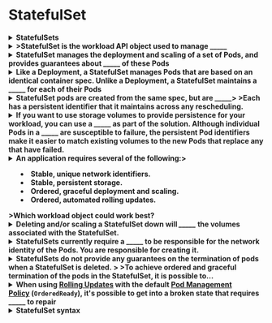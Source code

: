 # StatefulSet 

<details>
<summary>
<b>StatefulSets</b>
</summary>
*&nbsp;Ability to start and stop Pods in a specific sequence.
* Manages disk storage for their Pods, using a VolumeClaimTemplate object that automatically creates a PersistentVolumeClaim>* Each&nbsp;replica in a StatefulSet must be running and ready before Kubernetes starts the&nbsp;next one, and similarly when the StatefulSet is terminated, the replicas will be shut down in reverse order, waiting for each Pod to finish before moving on to the next.
</details>

<details>
<summary>
<b>>StatefulSet is the workload API object used to manage _____</b>
</summary>
stateful applications
</details>

<details>
<summary>
<b>StatefulSet manages the deployment and scaling of a set of Pods,&nbsp;and provides guarantees about _____&nbsp;of these Pods</b>
</summary>
the ordering and uniqueness
</details>

<details>
<summary>
<b>Like a Deployment, a StatefulSet manages Pods that are based on an identical container spec. Unlike a Deployment, a StatefulSet maintains a _____ for each of their Pods</b>
</summary>
sticky identity
</details>

<details>
<summary>
<b><span style="color: rgb(34, 34, 34);">StatefulSet pods are created from the same spec, but are _____</span>><span style="color: rgb(34, 34, 34);">
</span>><span style="color: rgb(34, 34, 34);">Each has a persistent identifier that it maintains across any rescheduling.</span></b>
</summary>
<span style="color: rgb(34, 34, 34);">interchangeable</span>
</details>

<details>
<summary>
<b><span style="color: rgb(34, 34, 34);">If you want to use <b>storage volumes</b> to provide persistence for your workload, you can use a _____ as part of the solution. Although individual Pods in a _____ are susceptible to failure, the persistent <b>Pod identifiers</b> make it easier to <b>match existing volumes</b> to the new Pods that replace any that have failed.</span></b>
</summary>
<span style="color: rgb(34, 34, 34);">StatefulSet&nbsp;</span>
</details>

<details>
<summary>
<b>An application requires several of the following:><ul><li>Stable, unique network identifiers.</li><li>Stable, persistent storage.</li><li>Ordered, graceful deployment and scaling.</li><li>Ordered, automated rolling updates.</li></ul>>Which workload object could work best?</b>
</summary>
StatefulSet
</details>

<details>
<summary>
<b><span style="color: rgb(34, 34, 34);">Deleting and/or scaling a StatefulSet down will </span><i>_____</i><span style="color: rgb(34, 34, 34);">&nbsp;the volumes associated with the StatefulSet.</span></b>
</summary>
<em>not</em><span style="color: rgb(34, 34, 34);">&nbsp;delete</span>
</details>

<details>
<summary>
<b><span style="color: rgb(34, 34, 34);">StatefulSets currently require a _____</span><span style="color: rgb(34, 34, 34);">&nbsp;to be responsible for the network identity of the Pods. You are responsible for creating it.</span></b>
</summary>
<a href="https://kubernetes.io/docs/concepts/services-networking/service/#headless-services">Headless Service</a>
</details>

<details>
<summary>
<b><span style="color: rgb(34, 34, 34);">StatefulSets do not provide any guarantees on the termination of pods when a StatefulSet is deleted.&nbsp;</span>><span style="color: rgb(34, 34, 34);">
</span>><span style="color: rgb(34, 34, 34);">To achieve ordered and graceful termination of the pods in the StatefulSet, it is possible to...</span></b>
</summary>
<span style="color: rgb(34, 34, 34);">scale the StatefulSet down to 0 prior to deletion</span>
</details>

<details>
<summary>
<b><span style="color: rgb(34, 34, 34);">When using&nbsp;</span><a href="https://kubernetes.io/docs/concepts/workloads/controllers/statefulset/#rolling-updates">Rolling Updates</a><span style="color: rgb(34, 34, 34);">&nbsp;with the default&nbsp;</span><a href="https://kubernetes.io/docs/concepts/workloads/controllers/statefulset/#pod-management-policies">Pod Management Policy</a><span style="color: rgb(34, 34, 34);">&nbsp;(</span><code>OrderedReady</code><span style="color: rgb(34, 34, 34);">), it's possible to get into a broken state that requires _____&nbsp;to repair</span></b>
</summary>
<a href="https://kubernetes.io/docs/concepts/workloads/controllers/statefulset/#forced-rollback">manual intervention</a>
</details>

<details>
<summary>
<b>StatefulSet syntax</b>
</summary>
<pre><code><span style="color: rgb(170, 34, 255); font-weight: 700;">apiVersion</span>:<span style="color: rgb(187, 187, 187);"> </span>apps/v1<span style="color: rgb(187, 187, 187);">
</span><span style="color: rgb(187, 187, 187);"></span><span style="color: rgb(170, 34, 255); font-weight: 700;">kind</span>:<span style="color: rgb(187, 187, 187);"> </span>StatefulSet<span style="color: rgb(187, 187, 187);">
</span><span style="color: rgb(187, 187, 187);"></span><span style="color: rgb(170, 34, 255); font-weight: 700;">metadata</span>:<span style="color: rgb(187, 187, 187);">
</span><span style="color: rgb(187, 187, 187);">  </span><span style="color: rgb(170, 34, 255); font-weight: 700;">name</span>:<span style="color: rgb(187, 187, 187);"> </span>web<span style="color: rgb(187, 187, 187);">
</span><span style="color: rgb(187, 187, 187);"></span><span style="color: rgb(170, 34, 255); font-weight: 700;">spec</span>:<span style="color: rgb(187, 187, 187);">
</span><span style="color: rgb(187, 187, 187);">  </span><span style="color: rgb(170, 34, 255); font-weight: 700;">selector</span>:<span style="color: rgb(187, 187, 187);">
</span><span style="color: rgb(187, 187, 187);">    </span><span style="color: rgb(170, 34, 255); font-weight: 700;">matchLabels</span>:<span style="color: rgb(187, 187, 187);">
</span><span style="color: rgb(187, 187, 187);">      </span><span style="color: rgb(170, 34, 255); font-weight: 700;">app</span>:<span style="color: rgb(187, 187, 187);"> </span>nginx<span style="color: rgb(187, 187, 187);"> </span><span style="color: rgb(0, 136, 0); font-style: italic;"># has to match .spec.template.metadata.labels</span><span style="color: rgb(187, 187, 187);">
</span><span style="color: rgb(187, 187, 187);">  </span><span style="color: rgb(170, 34, 255); font-weight: 700;">serviceName</span>:<span style="color: rgb(187, 187, 187);"> </span><span style="color: rgb(187, 68, 68);">"nginx"</span><span style="color: rgb(187, 187, 187);">
</span><span style="color: rgb(187, 187, 187);">  </span><span style="color: rgb(170, 34, 255); font-weight: 700;">replicas</span>:<span style="color: rgb(187, 187, 187);"> </span><span style="color: rgb(102, 102, 102);">3</span><span style="color: rgb(187, 187, 187);"> </span><span style="color: rgb(0, 136, 0); font-style: italic;"># by default is 1</span><span style="color: rgb(187, 187, 187);">
</span><span style="color: rgb(187, 187, 187);">  </span><span style="color: rgb(170, 34, 255); font-weight: 700;">template</span>:<span style="color: rgb(187, 187, 187);">
</span><span style="color: rgb(187, 187, 187);">    </span><span style="color: rgb(170, 34, 255); font-weight: 700;">metadata</span>:<span style="color: rgb(187, 187, 187);">
</span><span style="color: rgb(187, 187, 187);">      </span><span style="color: rgb(170, 34, 255); font-weight: 700;">labels</span>:<span style="color: rgb(187, 187, 187);">
</span><span style="color: rgb(187, 187, 187);">        </span><span style="color: rgb(170, 34, 255); font-weight: 700;">app</span>:<span style="color: rgb(187, 187, 187);"> </span>nginx<span style="color: rgb(187, 187, 187);"> </span><span style="color: rgb(0, 136, 0); font-style: italic;"># has to match .spec.selector.matchLabels</span><span style="color: rgb(187, 187, 187);">
</span><span style="color: rgb(187, 187, 187);">    </span><span style="color: rgb(170, 34, 255); font-weight: 700;">spec</span>:<span style="color: rgb(187, 187, 187);">
</span><span style="color: rgb(187, 187, 187);">      </span><span style="color: rgb(170, 34, 255); font-weight: 700;">terminationGracePeriodSeconds</span>:<span style="color: rgb(187, 187, 187);"> </span><span style="color: rgb(102, 102, 102);">10</span><span style="color: rgb(187, 187, 187);">
</span><span style="color: rgb(187, 187, 187);">      </span><span style="color: rgb(170, 34, 255); font-weight: 700;">containers</span>:<span style="color: rgb(187, 187, 187);">
</span><span style="color: rgb(187, 187, 187);">      </span>- <span style="color: rgb(170, 34, 255); font-weight: 700;">name</span>:<span style="color: rgb(187, 187, 187);"> </span>nginx<span style="color: rgb(187, 187, 187);">
</span><span style="color: rgb(187, 187, 187);">        </span><span style="color: rgb(170, 34, 255); font-weight: 700;">image</span>:<span style="color: rgb(187, 187, 187);"> </span>k8s.gcr.io/nginx-slim:<span style="color: rgb(102, 102, 102);">0.8</span><span style="color: rgb(187, 187, 187);">
</span><span style="color: rgb(187, 187, 187);">        </span><span style="color: rgb(170, 34, 255); font-weight: 700;">ports</span>:<span style="color: rgb(187, 187, 187);">
</span><span style="color: rgb(187, 187, 187);">        </span>- <span style="color: rgb(170, 34, 255); font-weight: 700;">containerPort</span>:<span style="color: rgb(187, 187, 187);"> </span><span style="color: rgb(102, 102, 102);">80</span><span style="color: rgb(187, 187, 187);">
</span><span style="color: rgb(187, 187, 187);">          </span><span style="color: rgb(170, 34, 255); font-weight: 700;">name</span>:<span style="color: rgb(187, 187, 187);"> </span>web<span style="color: rgb(187, 187, 187);">
</span><span style="color: rgb(187, 187, 187);">        </span><span style="color: rgb(170, 34, 255); font-weight: 700;">volumeMounts</span>:<span style="color: rgb(187, 187, 187);">
</span><span style="color: rgb(187, 187, 187);">        </span>- <span style="color: rgb(170, 34, 255); font-weight: 700;">name</span>:<span style="color: rgb(187, 187, 187);"> </span>www<span style="color: rgb(187, 187, 187);">
</span><span style="color: rgb(187, 187, 187);">          </span><span style="color: rgb(170, 34, 255); font-weight: 700;">mountPath</span>:<span style="color: rgb(187, 187, 187);"> </span>/usr/share/nginx/html<span style="color: rgb(187, 187, 187);">
</span><span style="color: rgb(187, 187, 187);">  </span><span style="color: rgb(170, 34, 255); font-weight: 700;">volumeClaimTemplates</span>:<span style="color: rgb(187, 187, 187);">
</span><span style="color: rgb(187, 187, 187);">  </span>- <span style="color: rgb(170, 34, 255); font-weight: 700;">metadata</span>:<span style="color: rgb(187, 187, 187);">
</span><span style="color: rgb(187, 187, 187);">      </span><span style="color: rgb(170, 34, 255); font-weight: 700;">name</span>:<span style="color: rgb(187, 187, 187);"> </span>www<span style="color: rgb(187, 187, 187);">
</span><span style="color: rgb(187, 187, 187);">    </span><span style="color: rgb(170, 34, 255); font-weight: 700;">spec</span>:<span style="color: rgb(187, 187, 187);">
</span><span style="color: rgb(187, 187, 187);">      </span><span style="color: rgb(170, 34, 255); font-weight: 700;">accessModes</span>:<span style="color: rgb(187, 187, 187);"> </span>[<span style="color: rgb(187, 187, 187);"> </span><span style="color: rgb(187, 68, 68);">"ReadWriteOnce"</span><span style="color: rgb(187, 187, 187);"> </span>]<span style="color: rgb(187, 187, 187);">
</span><span style="color: rgb(187, 187, 187);">      </span><span style="color: rgb(170, 34, 255); font-weight: 700;">storageClassName</span>:<span style="color: rgb(187, 187, 187);"> </span><span style="color: rgb(187, 68, 68);">"my-storage-class"</span><span style="color: rgb(187, 187, 187);">
</span><span style="color: rgb(187, 187, 187);">      </span><span style="color: rgb(170, 34, 255); font-weight: 700;">resources</span>:<span style="color: rgb(187, 187, 187);">
</span><span style="color: rgb(187, 187, 187);">        </span><span style="color: rgb(170, 34, 255); font-weight: 700;">requests</span>:<span style="color: rgb(187, 187, 187);">
</span><span style="color: rgb(187, 187, 187);">          </span><span style="color: rgb(170, 34, 255); font-weight: 700;">storage</span>:<span style="color: rgb(187, 187, 187);"> </span>1Gi</code></pre>
</details>

